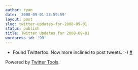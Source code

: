 ```yaml
---
author: ryan
date: '2008-09-01 23:59:59'
layout: post
slug: twitter-updates-for-2008-09-01
status: publish
title: Twitter Updates for 2008-09-01
wordpress_id: '99'
---
```


-   Found Twitterfox. Now more inclined to post tweets. :-)
    [\#](http://twitter.com/ryagas/statuses/905656030)

Powered by [Twitter Tools](http://alexking.org/projects/wordpress).
